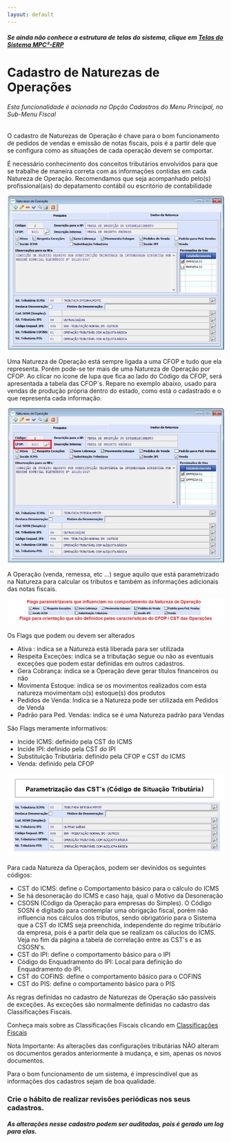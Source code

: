 ```yaml
---
layout: default
---
```


##### Se ainda não conhece a estrutura de telas do sistema, clique em <a href="https://mpc2erp.github.io/Pages/Telas" target="_blank">Telas do Sistema MPC²-ERP</a>


# Cadastro de Naturezas de Operações
 
###### Esta funcionalidade é acionada na Opção Cadastros do Menu Principal, no Sub-Menu Fiscal

O cadastro de Naturezas de Operação é chave para o bom funcionamento de pedidos de vendas e emissão de notas fiscais, pois é a partir dele que se configura como as situações de cada operação devem se comportar.

É necessário conhecimento dos conceitos tributários envolvidos para que se trabalhe de maneira correta com as informações contidas em cada Natureza de Operação.
Recomendamos que seja acompanhado pelo(s) profissional(ais) do depatamento contábil ou escritório de contabilidade

![](Img/Natureza01.jpg) 

Uma Natureza de Operação está sempre ligada a uma CFOP e tudo que ela representa. Porém pode-se ter mais de uma Natureza de Operação por CFOP.
Ao clicar no ícone de lupa que fica ao lado do Código da CFOP, será apresentada a tabela das CFOP´s.
Repare no exemplo abaixo, usado para vendas de produção própria dentro do estado, como está o cadastrado e o que representa cada informação.

![](Img/Natureza02.jpg) 
   
A Operação (venda, remessa, etc ...) segue aquilo que está parametrizado na Natureza para calcular os tributos e também as informações adicionais das notas fiscais.

![](Img/Natureza03.jpg) 

Os Flags que podem ou devem ser alterados
   - Ativa : indica se a Natureza está liberada para ser utilizada
   - Respeita Exceções: indica se a tributação segue ou não as eventuais exceções que podem estar definidas em outros cadastros.
   - Gera Cobrança: indica se a Operação deve gerar títulos financeiros ou não
   - Movimenta Estoque: indica se os movimentos realizados com esta natureza movimentam o(s) estoque(s) dos produtos
   - Pedidos de Venda: Indica se a Natureza pode ser utilizada em Pedidos de Venda
   - Padrão para Ped. Vendas: indica se é uma Natureza padrão para Vendas

São Flags meramente informativos:
   - Incide ICMS: definido pela CST do ICMS
   - Incide IPI: definido pela CST do IPI
   - Substituição Tributária: definido pela CFOP e CST do ICMS
   - Venda: definido pela CFOP

![](Img/Natureza04.jpg) 

Para cada Natureza da Operaçãos, podem ser devinidos os seguintes códigos:
   - CST do ICMS: define o Comportamento básico para o cálculo do ICMS
   - Se há desoneração do ICMS e caso haja, qual o Motivo da Desoneração
   - CSOSN (Código da Operação para empresas do Simples). O Código SOSN é digitado para contemplar uma obrigação fiscal, porém não influencia nos cálculos dos tributos, sendo obrigatório para o Sistema que a CST do ICMS seja preenchida, independente do regime tributário da empresa, pois é a partir dela que se realizam os cáluclos do ICMS. Veja no fim da página a tabela de correlação entre as CST's e as CSOSN's.
   - CST do IPI: define o comportamento básico para o IPI
   - Código do Enquadramento do IPI: Local para definição do Enquadramento do IPI. 
   - CST do COFINS: define o comportamento básico para o COFINS
   - CST do PIS: define o comportamento básico para o PIS

As regras definidas no cadastro de Naturezas de Operação são passíveis de exceções. 
As exceções são normalmente definidas no cadastro das Classificações Fiscais. 

Conheça mais sobre as Classificações Fiscais clicando em <a href="https://mpc2erp.github.io/Pages/ClasFis" target="_blank">Classificações Fiscais</a>

Nota Importante: As alterações das configurações tributárias NÃO alteram os documentos gerados anteriormente à mudança, e sim, apenas os novos documentos.

Para o bom funcionamento de um sistema, é imprescindível que as informações dos cadastros sejam de boa qualidade.
### Crie o hábito de realizar revisões periódicas nos seus cadastros.
##### As alterações nesse cadastro podem ser auditadas, pois é gerado um log para elas. 









